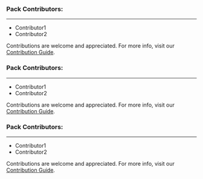 
### Pack Contributors:

---
 - Contributor1
 - Contributor2

Contributions are welcome and appreciated. For more info, visit our [Contribution Guide](https://xsoar.pan.dev/docs/contributing/contributing).
### Pack Contributors:

---
 - Contributor1
 - Contributor2

Contributions are welcome and appreciated. For more info, visit our [Contribution Guide](https://xsoar.pan.dev/docs/contributing/contributing).
### Pack Contributors:

---
 - Contributor1
 - Contributor2

Contributions are welcome and appreciated. For more info, visit our [Contribution Guide](https://xsoar.pan.dev/docs/contributing/contributing).